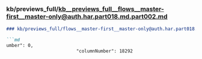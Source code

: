 ### kb/previews_full/kb__previews_full__flows__master-first__master-only@auth.har.part018.md.part002.md

```md
### kb/previews_full/flows__master-first__master-only@auth.har.part018.md (part 002)

```md
umber": 0,
                          "columnNumber": 18292
     
```

```

```
